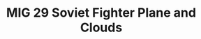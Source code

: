 ---
ee_id_show: '4425'
site: '1'
type: '5'
title: MIG 29 Soviet Fighter Plane and Clouds
url: mig-29-soviet-fighter-plane-and-clouds
year: '2017'
venue: 'Art Basel Unlimited (w/ Lisson Gallery) '
state_country: Basel
pitch: "​Dusted this oldie off, and showed it how I always wished it would b shown."
ps: ''
imgs: Mig-29-Soviet-2005-03-install-database-07.jpg,Mig-29-Soviet-2005-03-install-database-08.jpg,Mig-29-Soviet-2005-03-install-database-04.jpg
things: ''
layout: shows
---